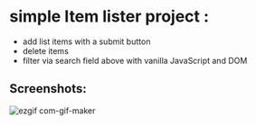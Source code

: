 # simple Item lister project :
- add list items with a submit button
- delete items
- filter via search field above with vanilla JavaScript and DOM

## Screenshots:


![ezgif com-gif-maker](https://user-images.githubusercontent.com/4441068/107033552-ab0c2580-67df-11eb-892b-a67abd717277.gif)

